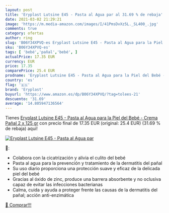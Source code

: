 ```yaml
---
layout: post
title: 'Eryplast Lutsine E45 - Pasta al Agua par al 31.69 % de rebaja'
date: 2021-03-02 21:29:21
image: 'https://m.media-amazon.com/images/I/41PmsDvXz5L._SL400_.jpg'
comments: true
category: ofertas
author: ring
slug: 'B06Y34XPVQ-es Eryplast Lutsine E45 - Pasta al Agua para la Piel del Bebé...'
sku: 'B06Y34XPVQ-es'
tags: [ 'bebé','pañal','bebé', ]
actualPrice: 17.35 EUR
currency: EUR
price: 17.35
comparePrice: 25.4 EUR
prodname: 'Eryplast Lutsine E45 - Pasta al Agua para la Piel del Bebé - Crema Pañal 2 x 125 gr'
country: 'es'
flag: '🇪🇸'
brand: 'Eryplast'
buyurl: 'https://www.amazon.es/dp/B06Y34XPVQ/?tag=tolees-21'
descuento: '31.69'
average: '14.805947136564'
---
```


Tienes [Eryplast Lutsine E45 - Pasta al Agua para la Piel del Bebé - Crema Pañal 2 x 125 gr](https://www.amazon.es/dp/B06Y34XPVQ/?tag=tolees-21) con precio final de  17.35 EUR (original: 25.4 EUR) (31.69 %  de rebaja) aqui!

[![Eryplast Lutsine E45 - Pasta al Agua par](https://m.media-amazon.com/images/I/41PmsDvXz5L._SL400_.jpg)](https://www.amazon.es/dp/B06Y34XPVQ/?tag=tolees-21)

🔎:

- Colabora con la cicatrización y alivia el culito del bebé
- Pasta al agua para la prevención y tratamiento de la dermatitis del pañal
- Su uso diario proporciona una protección suave y eficaz de la delicada piel del bebé
- Gracias al óxido de zinc, produce una barrera absorbente y no oclusiva capaz de evitar las infecciones bacterianas
- Calma, cuida y ayuda a proteger frente las causas de la dermatitis del pañal; acción anti-enzimática

[🛒 Comprar!!!](https://www.amazon.es/dp/B06Y34XPVQ/?tag=tolees-21)
